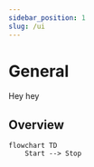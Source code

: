 ```yaml
---
sidebar_position: 1
slug: /ui
---
```


# General
Hey hey

## Overview
<!-- https://mermaid.js.org/syntax/flowchart.html#flowcharts -->
```mermaid
flowchart TD
    Start --> Stop
```

